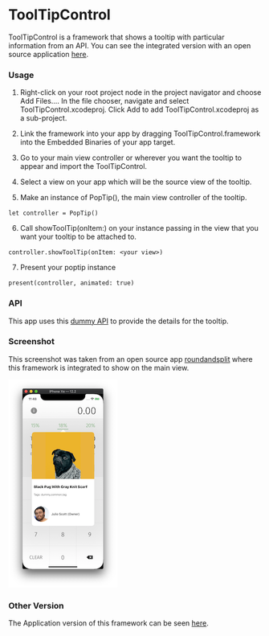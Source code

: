 # ToolTipControl

ToolTipControl is a framework that shows a tooltip with particular information from an API. You can see the integrated version with an open source application [here](https://github.com/arvinq/roundandsplit).

### Usage
1. Right-click on your root project node in the project navigator and choose Add Files.... In the file chooser, navigate and select ToolTipControl.xcodeproj. Click Add to add ToolTipControl.xcodeproj as a sub-project.

2. Link the framework into your app by dragging ToolTipControl.framework into the Embedded Binaries of your app target.

3. Go to your main view controller or wherever you want the tooltip to appear and import the ToolTipControl.

4. Select a view on your app which will be the source view of the tooltip.

5. Make an instance of PopTip(), the main view controller of the tooltip.
```
let controller = PopTip()
```
6. Call showToolTip(onItem:) on your instance passing in the view that you want your tooltip to be attached to.
```
controller.showToolTip(onItem: <your view>)
```
7. Present your poptip instance
```
present(controller, animated: true)
```

### API

This app uses this [dummy API](https://dummyapi.io/api/post?limit=1) to provide the details for the tooltip.

### Screenshot

This screenshot was taken from an open source app [roundandsplit](https://github.com/arvinq/roundandsplit) where this framework is integrated to show on the main view.

![ToolTipControl](ToolTipControl.png)

### Other Version

The Application version of this framework can be seen [here](https://github.com/arvinq/PopTip).

